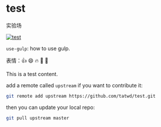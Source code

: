 # test
实验场

[![test]][test-url]

`use-gulp`: how to use gulp.

表情：:+1: :smile: :fire: :clap: :dog:

This is a test content.

[test]: http://img.shields.io/badge/Hexo-2.4+-2BAF2B.svg?style=flat-square
[test-url]: http://www.baidu.com


add a remote called `upstream` if you want to contribute it:
```bash
git remote add upstream https://github.com/tatwd/test.git
```
then you can update your local repo:
```bash
git pull upstream master
```
